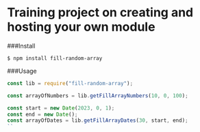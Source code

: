 # Training project on creating and hosting your own module

###Install

`$ npm install fill-random-array`

###Usage

```javascript
const lib = require("fill-random-array");

const arrayOfNumbers = lib.getFillArrayNumbers(10, 0, 100);

const start = new Date(2023, 0, 1);
const end = new Date();
const arrayOfDates = lib.getFillArrayDates(30, start, end);
``